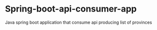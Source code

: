 # Spring-boot-api-consumer-app
Java spring boot application that consume api producing list of provinces
